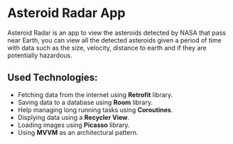 # Asteroid Radar App

Asteroid Radar is an app to view the asteroids detected by NASA that pass near Earth, you can view all the detected asteroids given a period of time with data such as the size, velocity, distance to earth and if they are potentially hazardous.

## Used Technologies:
+ Fetching data from the internet using **Retrofit** library.
+ Saving data to a database using **Room** library.
+ Help managing long running tasks using **Coroutines**.
+ Displying data using a **Recycler View**.
+ Loading images using **Picasso** library.
+ Using **MVVM** as an architectural pattern.
